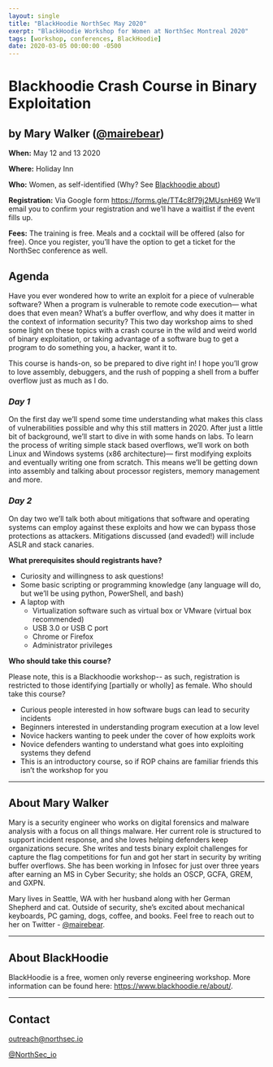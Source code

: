 ```yaml
---
layout: single
title: "BlackHoodie NorthSec May 2020"
exerpt: "BlackHoodie Workshop for Women at NorthSec Montreal 2020"
tags: [workshop, conferences, BlackHoodie]
date: 2020-03-05 00:00:00 -0500
---
```


# Blackhoodie Crash Course in Binary Exploitation
## by Mary Walker ([@mairebear](https://twitter.com/Mairebear))

**When:** May 12 and 13 2020

**Where:** Holiday Inn

**Who:** Women, as self-identified (Why? See [Blackhoodie about](https://blackhoodie.re/about/))

**Registration:** Via Google form https://forms.gle/TT4c8f79j2MUsnH69 We’ll email you to confirm your registration and we’ll have a waitlist if the event fills up.

**Fees:** The training is free. Meals and a cocktail will be offered (also for free). Once you register, you’ll have the option to get a ticket for the NorthSec conference as well.

## Agenda

Have you ever wondered how to write an exploit for a piece of vulnerable software? When a program is vulnerable to remote code execution— what does that even mean? What’s a buffer overflow, and why does it matter in the context of information security? This two day workshop aims to shed some light on these topics with a crash course in the wild and weird world of binary exploitation, or taking advantage of a software bug to get a program to do something you, a hacker, want it to.

This course is hands-on, so be prepared to dive right in! I hope you’ll grow to love assembly, debuggers, and the rush of popping a shell from a buffer overflow just as much as I do.

### *Day 1*

On the first day we’ll spend some time understanding what makes this class of vulnerabilities possible and why this still matters in 2020. After just a little bit of background, we’ll start to dive in with some hands on labs. To learn the process of writing simple stack based overflows, we’ll work on both Linux and Windows systems (x86 architecture)— first modifying exploits and eventually writing one from scratch. This means we’ll be getting down into assembly and talking about processor registers, memory management and more. 

### *Day 2*

On day two we’ll talk both about mitigations that software and operating systems can employ against these exploits and how we can bypass those protections as attackers. Mitigations discussed (and evaded!) will include ASLR and stack canaries.

**What prerequisites should registrants have?**

- Curiosity and willingness to ask questions!
- Some basic scripting or programming knowledge (any language will do, but we’ll be using python, PowerShell, and bash)
- A laptop with
    - Virtualization software such as virtual box or VMware (virtual box recommended)
    - USB 3.0 or USB C port
    - Chrome or Firefox
    - Administrator privileges 

**Who should take this course?**

Please note, this is a Blackhoodie workshop-- as such, registration is restricted to those identifying [partially or wholly] as female.
Who should take this course?
- Curious people interested in how software bugs can lead to security incidents
- Beginners interested in understanding program execution at a low level
- Novice hackers wanting to peek under the cover of how exploits work
- Novice defenders wanting to understand what goes into exploiting systems they defend
- This is an introductory course, so if ROP chains are familiar friends this isn’t the workshop for you

---
## About Mary Walker ##

Mary is a security engineer who works on digital forensics and malware analysis with a focus on all things malware. Her current role is structured to support incident response, and she loves helping defenders keep organizations secure. She writes and tests binary exploit challenges for capture the flag competitions for fun and got her start in security by writing buffer overflows. She has been working in Infosec for just over three years after earning an MS in Cyber Security; she holds an OSCP, GCFA, GREM, and GXPN. 

Mary lives in Seattle, WA with her husband along with her German Shepherd and cat. Outside of security, she’s excited about mechanical keyboards, PC gaming, dogs, coffee, and books. Feel free to reach out to her on Twitter - [@mairebear](http://twitter.com/Mairebear).

---
## About BlackHoodie ##
BlackHoodie is a free, women only reverse engineering workshop. More
information can be found here: <https://www.blackhoodie.re/about/>.

---
## Contact
[outreach@northsec.io](mailto:outreach@northsec.io)

[@NorthSec_io](https://twitter.com/NorthSec_io)
